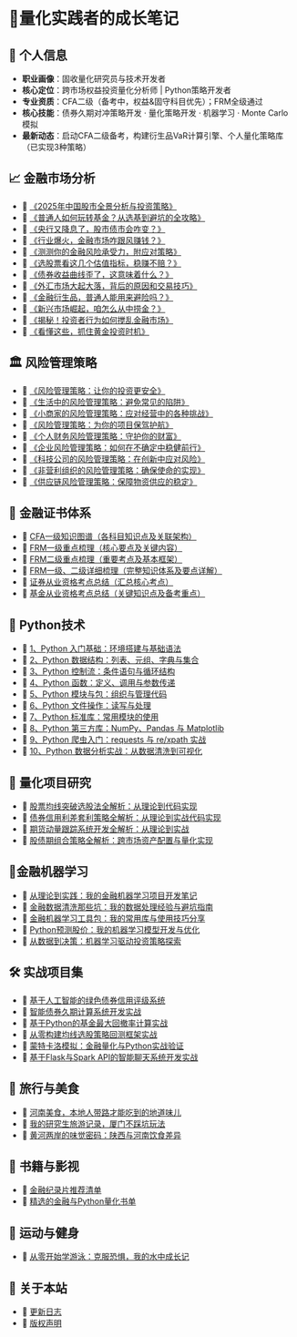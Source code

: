 # 📝量化实践者的成长笔记


## 👤 个人信息
- **职业画像**：固收量化研究员与技术开发者
- **核心定位**：跨市场权益投资量化分析师‌ | ‌Python策略开发者
- **专业资质**：CFA二级（备考中，权益&固守科目优先）；FRM全级通过
- **核心技能**：债券久期对冲策略开发 · 量化策略开发 · 机器学习 · Monte Carlo模拟
- **最新动态**：启动CFA二级备考，构建衍生品VaR计算引擎、个人量化策略库（已实现3种策略）


## 📈 金融市场分析
- 🔗 [《2025年中国股市全景分析与投资策略》](fin/analysis/11.html)
- 🔗 [《普通人如何玩转基金？从选基到避坑的全攻略》](fin/analysis/12.html)
- 🔗 [《央行又降息了，股市债市会咋变？》](fin/analysis/1.html)
- 🔗 [《行业爆火，金融市场咋跟风赚钱？》](fin/analysis/2.html)
- 🔗 [《测测你的金融风险承受力，附应对策略》](fin/analysis/3.html)
- 🔗 [《选股票看这几个估值指标，稳赚不赔？》](fin/analysis/4.html)
- 🔗 [《债券收益曲线歪了，这意味着什么？》](fin/analysis/5.html)
- 🔗 [《外汇市场大起大落，背后的原因和交易技巧》](fin/analysis/6.html)
- 🔗 [《金融衍生品，普通人能用来避险吗？》](fin/analysis/7.html)
- 🔗 [《新兴市场崛起，咱怎么从中捞金？》](fin/analysis/8.html)
- 🔗 [《揭秘！投资者行为如何搅乱金融市场》](fin/analysis/9.html)
- 🔗 [《看懂这些，抓住黄金投资时机》](fin/analysis/10.html)


## 🏛️ 风险管理策略
- 🔗 [《风险管理策略：让你的投资更安全》](fin/risk/1.html)
- 🔗 [《生活中的风险管理策略：避免常见的陷阱》](fin/risk/2.html)
- 🔗 [《小商家的风险管理策略：应对经营中的各种挑战》](fin/risk/3.html)
- 🔗 [《风险管理策略：为你的项目保驾护航》](fin/risk/4.html)
- 🔗 [《个人财务风险管理策略：守护你的财富》](fin/risk/5.html)
- 🔗 [《企业风险管理策略：如何在不确定中稳健前行》](fin/risk/6.html)
- 🔗 [《科技公司的风险管理策略：在创新中应对风险》](fin/risk/7.html)
- 🔗 [《非营利组织的风险管理策略：确保使命的实现》](fin/risk/8.html)
- 🔗 [《供应链风险管理策略：保障物资供应的稳定》](fin/risk/9.html)


## 📜 金融证书体系
- 🔗 [CFA一级知识图谱（各科目知识点及关联架构）](fin/certs/cfa1.html)
- 🔗 [FRM一级重点梳理（核心要点及关键内容）](fin/certs/frm1.html)
- 🔗 [FRM二级重点梳理（重要考点及基本框架）](fin/certs/frm2.html)
- 🔗 [FRM一级、二级详细梳理（完整知识体系及要点详解）](fin/certs/tyfrm.html)
- 🔗 [证券从业资格考点总结（汇总核心考点）](fin/certs/security.html)
- 🔗 [基金从业资格考点总结（关键知识点及备考重点）](fin/certs/fund.html) 


## 🐍 Python技术
- 🔗 [1、Python 入门基础：环境搭建与基础语法](tech/py/1.html)
- 🔗 [2、Python 数据结构：列表、元组、字典与集合](tech/py/2.html)
- 🔗 [3、Python 控制流：条件语句与循环结构](tech/py/3.html)
- 🔗 [4、Python 函数：定义、调用与参数传递](tech/py/4.html)
- 🔗 [5、Python 模块与包：组织与管理代码](tech/py/5.html)
- 🔗 [6、Python 文件操作：读写与处理](tech/py/6.html)
- 🔗 [7、Python 标准库：常用模块的使用](tech/py/7.html)
- 🔗 [8、Python 第三方库：NumPy、Pandas 与 Matplotlib](tech/py/8.html)
- 🔗 [9、Python 爬虫入门：requests 与 re/xpath 实战](tech/py/9.html)
- 🔗 [10、Python 数据分析实战：从数据清洗到可视化](tech/py/10.html) 

## 🚀 量化项目研究
- 🔗 [股票均线突破选股法全解析：从理论到代码实现](tech/qat/1.html)
- 🔗 [债券信用利差套利策略全解析：从理论到实战代码实现](tech/qat/2.html)
- 🔗 [期货动量跟踪系统开发全解析：从理论到实战](tech/qat/3.html)
- 🔗 [股债期组合策略全解析：跨市场资产配置与量化实现](tech/qat/4.html)

## 🤖金融机器学习

- 🔗 [从理论到实践：我的金融机器学习项目开发笔记](tech/fml/1.html)
- 🔗 [金融数据清洗那些坑：我的数据处理经验与避坑指南](tech/fml/2.html)
- 🔗 [金融机器学习工具包：我的常用库与使用技巧分享](tech/fml/3.html)
- 🔗 [Python预测股价：我的机器学习模型开发与优化](tech/fml/4.html)
- 🔗 [从数据到决策：机器学习驱动投资策略探索](tech/fml/5.html)


## 🛠️ 实战项目集
- 🔗 [基于人工智能的绿色债券信用评级系统](tech/prj/1.html)
- 🔗 [智能债券久期计算系统开发实战](tech/prj/2.html)
- 🔗 [基于Python的基金最大回撤率计算实战](tech/prj/3.html)
- 🔗 [从零构建均线选股策略回测框架实战](tech/prj/4.html)
- 🔗 [蒙特卡洛模拟：金融量化与Python实战验证](tech/prj/5.html)
- 🔗 [基于Flask与Spark API的智能聊天系统开发实战](tech/prj/6.html)


## 🎨 旅行与美食
- 🔗 [河南美食，本地人带路才能吃到的地道味儿](life/travfood/1.html)
- 🔗 [我的研究生旅游记录，厦门不踩坑玩法](life/travfood/2.html)
- 🔗 [黄河两岸的味觉密码：陕西与河南饮食差异](life/travfood/3.html)


## 📖 书籍与影视
- 🔗 [金融纪录片推荐清单](life/bkmovies/1.html)
- 🔗 [精选的金融与Python量化书单](life/bkmovies/2.html)

## 🏃 运动与健身

- 🔗 [从零开始学游泳：克服恐惧，我的水中成长记](life/fitnsport/1.html)


## 📄 关于本站
- 🔗 [更新日志](info/log.html)
- 🔗 [版权声明](info/license.html)
